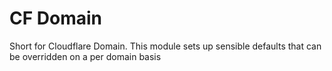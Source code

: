 # CF Domain

Short for Cloudflare Domain. This module sets up sensible defaults that can be overridden on a per domain basis
